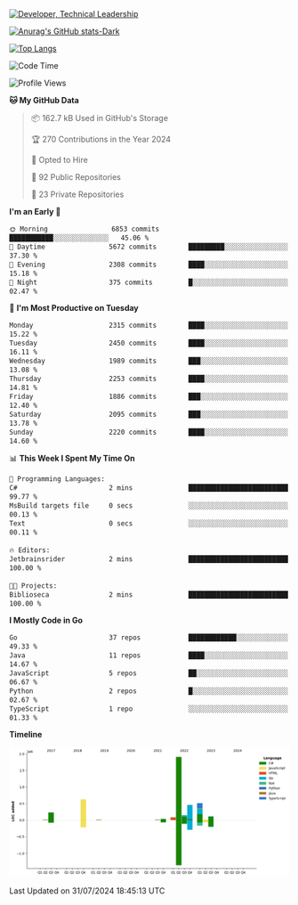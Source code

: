 <div>
  <a href="https://www.linkedin.com/in/arielpineiro/" target="_blank" rel="nofollow noopener noreferrer">
    <img src="https://img.shields.io/badge/-LinkedIn-%230077B5?style=for-the-badge&logo=linkedin&logoColor=white" alt="Developer, Technical Leadership" title="Ariel Piñeiro">
  </a>
</div>

[![Anurag's GitHub stats-Dark](https://github-readme-stats.vercel.app/api?username=arielsrv&show_icons=true&theme=dark#gh-dark-mode-only)](https://github.com/anuraghazra/github-readme-stats#gh-dark-mode-only)

[![Top Langs](https://github-readme-stats.vercel.app/api/top-langs/?username=arielsrv&layout=compact&langs_count=10&theme=dark#gh-dark-mode-only)](https://github.com/anuraghazra/github-readme-stats&theme=dark#gh-dark-mode-only)

<!--START_SECTION:waka-->
![Code Time](http://img.shields.io/badge/Code%20Time-1%2C024%20hrs%2013%20mins-blue)

![Profile Views](http://img.shields.io/badge/Profile%20Views-4-blue)

**🐱 My GitHub Data** 

> 📦 162.7 kB Used in GitHub's Storage 
 > 
> 🏆 270 Contributions in the Year 2024
 > 
> 💼 Opted to Hire
 > 
> 📜 92 Public Repositories 
 > 
> 🔑 23 Private Repositories 
 > 
**I'm an Early 🐤** 

```text
🌞 Morning                6853 commits        ███████████░░░░░░░░░░░░░░   45.06 % 
🌆 Daytime                5672 commits        █████████░░░░░░░░░░░░░░░░   37.30 % 
🌃 Evening                2308 commits        ████░░░░░░░░░░░░░░░░░░░░░   15.18 % 
🌙 Night                  375 commits         █░░░░░░░░░░░░░░░░░░░░░░░░   02.47 % 
```
📅 **I'm Most Productive on Tuesday** 

```text
Monday                   2315 commits        ████░░░░░░░░░░░░░░░░░░░░░   15.22 % 
Tuesday                  2450 commits        ████░░░░░░░░░░░░░░░░░░░░░   16.11 % 
Wednesday                1989 commits        ███░░░░░░░░░░░░░░░░░░░░░░   13.08 % 
Thursday                 2253 commits        ████░░░░░░░░░░░░░░░░░░░░░   14.81 % 
Friday                   1886 commits        ███░░░░░░░░░░░░░░░░░░░░░░   12.40 % 
Saturday                 2095 commits        ███░░░░░░░░░░░░░░░░░░░░░░   13.78 % 
Sunday                   2220 commits        ████░░░░░░░░░░░░░░░░░░░░░   14.60 % 
```


📊 **This Week I Spent My Time On** 

```text
💬 Programming Languages: 
C#                       2 mins              █████████████████████████   99.77 % 
MsBuild targets file     0 secs              ░░░░░░░░░░░░░░░░░░░░░░░░░   00.13 % 
Text                     0 secs              ░░░░░░░░░░░░░░░░░░░░░░░░░   00.11 % 

🔥 Editors: 
Jetbrainsrider           2 mins              █████████████████████████   100.00 % 

🐱‍💻 Projects: 
Biblioseca               2 mins              █████████████████████████   100.00 % 
```

**I Mostly Code in Go** 

```text
Go                       37 repos            ████████████░░░░░░░░░░░░░   49.33 % 
Java                     11 repos            ████░░░░░░░░░░░░░░░░░░░░░   14.67 % 
JavaScript               5 repos             ██░░░░░░░░░░░░░░░░░░░░░░░   06.67 % 
Python                   2 repos             █░░░░░░░░░░░░░░░░░░░░░░░░   02.67 % 
TypeScript               1 repo              ░░░░░░░░░░░░░░░░░░░░░░░░░   01.33 % 
```



**Timeline**

![Lines of Code chart](https://raw.githubusercontent.com/arielsrv/arielsrv/main/assets/bar_graph.png)


 Last Updated on 31/07/2024 18:45:13 UTC
<!--END_SECTION:waka-->
